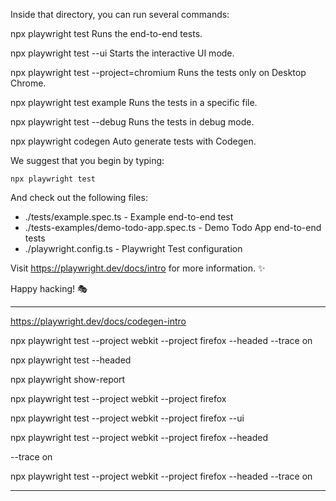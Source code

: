 Inside that directory, you can run several commands:

  npx playwright test
    Runs the end-to-end tests.

  npx playwright test --ui
    Starts the interactive UI mode.

  npx playwright test --project=chromium
    Runs the tests only on Desktop Chrome.

  npx playwright test example
    Runs the tests in a specific file.

  npx playwright test --debug
    Runs the tests in debug mode.

  npx playwright codegen
    Auto generate tests with Codegen.

We suggest that you begin by typing:

    npx playwright test

And check out the following files:
  - ./tests/example.spec.ts - Example end-to-end test
  - ./tests-examples/demo-todo-app.spec.ts - Demo Todo App end-to-end tests
  - ./playwright.config.ts - Playwright Test configuration

Visit https://playwright.dev/docs/intro for more information. ✨

Happy hacking! 🎭


---

https://playwright.dev/docs/codegen-intro

npx playwright test --project webkit --project firefox --headed --trace on

npx playwright test --headed



npx playwright show-report

npx playwright test --project webkit --project firefox

npx playwright test --project webkit --project firefox --ui

npx playwright test --project webkit --project firefox --headed

--trace on 

npx playwright test --project webkit --project firefox --headed --trace on

---


